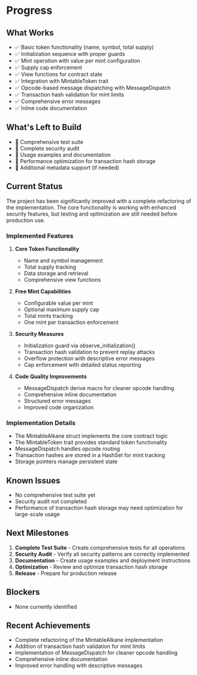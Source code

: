 # Progress

## What Works
- ✅ Basic token functionality (name, symbol, total supply)
- ✅ Initialization sequence with proper guards
- ✅ Mint operation with value per mint configuration
- ✅ Supply cap enforcement
- ✅ View functions for contract state
- ✅ Integration with MintableToken trait
- ✅ Opcode-based message dispatching with MessageDispatch
- ✅ Transaction hash validation for mint limits
- ✅ Comprehensive error messages
- ✅ Inline code documentation

## What's Left to Build
- 🔄 Comprehensive test suite
- 🔄 Complete security audit
- 🔄 Usage examples and documentation
- 🔄 Performance optimization for transaction hash storage
- 🔄 Additional metadata support (if needed)

## Current Status
The project has been significantly improved with a complete refactoring of the implementation. The core functionality is working with enhanced security features, but testing and optimization are still needed before production use.

### Implemented Features
1. **Core Token Functionality**
   - Name and symbol management
   - Total supply tracking
   - Data storage and retrieval
   - Comprehensive view functions

2. **Free Mint Capabilities**
   - Configurable value per mint
   - Optional maximum supply cap
   - Total mints tracking
   - One mint per transaction enforcement

3. **Security Measures**
   - Initialization guard via observe_initialization()
   - Transaction hash validation to prevent replay attacks
   - Overflow protection with descriptive error messages
   - Cap enforcement with detailed status reporting

4. **Code Quality Improvements**
   - MessageDispatch derive macro for cleaner opcode handling
   - Comprehensive inline documentation
   - Structured error messages
   - Improved code organization

### Implementation Details
- The MintableAlkane struct implements the core contract logic
- The MintableToken trait provides standard token functionality
- MessageDispatch handles opcode routing
- Transaction hashes are stored in a HashSet for mint tracking
- Storage pointers manage persistent state

## Known Issues
- No comprehensive test suite yet
- Security audit not completed
- Performance of transaction hash storage may need optimization for large-scale usage

## Next Milestones
1. **Complete Test Suite** - Create comprehensive tests for all operations
2. **Security Audit** - Verify all security patterns are correctly implemented
3. **Documentation** - Create usage examples and deployment instructions
4. **Optimization** - Review and optimize transaction hash storage
5. **Release** - Prepare for production release

## Blockers
- None currently identified

## Recent Achievements
- Complete refactoring of the MintableAlkane implementation
- Addition of transaction hash validation for mint limits
- Implementation of MessageDispatch for cleaner opcode handling
- Comprehensive inline documentation
- Improved error handling with descriptive messages